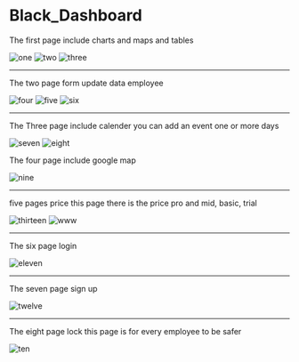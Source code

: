 # Black_Dashboard


The first page include charts and maps and tables

![one](https://github.com/Youhana-Gergis/Black_Dashboard/assets/124525093/41ae85a1-8206-41d3-aef2-84fefe53c525)
![two](https://github.com/Youhana-Gergis/Black_Dashboard/assets/124525093/d312b45f-15e8-4561-b57f-b645ed66229c)
![three](https://github.com/Youhana-Gergis/Black_Dashboard/assets/124525093/835987e5-f134-4163-ab6a-e7a7173258c1)


***************************************************************************************

The two page form update data employee


![four](https://github.com/Youhana-Gergis/Black_Dashboard/assets/124525093/59ff4f53-4b3c-4f00-9d8a-fbc3f052098b)
![five](https://github.com/Youhana-Gergis/Black_Dashboard/assets/124525093/25941946-9838-4348-b6bf-69abd77cf10f)
![six](https://github.com/Youhana-Gergis/Black_Dashboard/assets/124525093/d13c8887-3c9c-4ca9-82e4-23ed34552a75)


***************************************************************************************

The Three  page  include calender you can add an event one or more days

![seven](https://github.com/Youhana-Gergis/Black_Dashboard/assets/124525093/1adb0876-ced9-4ef3-9cd2-2b50bce832c2)
![eight](https://github.com/Youhana-Gergis/Black_Dashboard/assets/124525093/2d358812-9d45-433c-88f6-ef32737bfea8)

The four page include google map

![nine](https://github.com/Youhana-Gergis/Black_Dashboard/assets/124525093/58847bd8-6318-4823-a2ec-1bb6e778cd71)

***************************************************************************************

five pages price this page there is the price pro and mid, basic, trial

![thirteen](https://github.com/Youhana-Gergis/Black_Dashboard/assets/124525093/ba859af9-9476-4964-b606-6a2fe3695396)
![www](https://github.com/Youhana-Gergis/Black_Dashboard/assets/124525093/91e55454-0a6a-406f-9ed3-e71c293ba5cb)


***************************************************************************************

The six page login

![eleven](https://github.com/Youhana-Gergis/Black_Dashboard/assets/124525093/fa596755-f7b6-4520-a08e-71f51f9716ca)

***************************************************************************************

The seven page sign up

![twelve](https://github.com/Youhana-Gergis/Black_Dashboard/assets/124525093/7ff6cac4-a28a-4ba5-b1cb-3bf8cc001f95)

***************************************************************************************

The eight page lock this page is for every employee to be safer

![ten](https://github.com/Youhana-Gergis/Black_Dashboard/assets/124525093/5bedf548-295e-4a92-b63c-d278c779e4c2)
